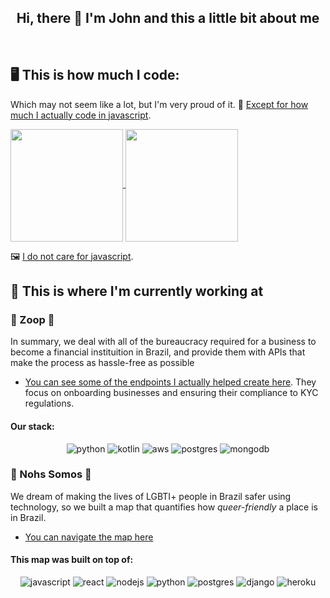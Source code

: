 
<div align="center">
  <h2>Hi, there 🤙 I'm John and this a little bit about me</h2>
</div>
<br/>

## 🖥️ This is how much I code: 

Which may not seem like a lot, but I'm very proud of it. 💙 [Except for how much I actually code in javascript](https://github-readme-stats.vercel.app/api/top-langs/?username=johncurcio&hide=css,html,clojure&layout=compact&theme=synthwave). 

<a href="https://github.com/johncurcio">
  <img height="180em" align="center" src="https://github-readme-stats.vercel.app/api?username=johncurcio&count_private=true&show_icons=true&include_all_commits=true&theme=synthwave" />
</a>
<a href="https://github.com/johncurcio">
  <img height="180em" align="center" src="https://github-readme-stats.vercel.app/api/top-langs/?username=johncurcio&hide=css,html,javascript,clojure&layout=compact&theme=synthwave" />
</a><p></p>

🖼️ [I do not care for javascript](https://raw.githubusercontent.com/johncurcio/images/master/meme.jpg).

  
## 💼 This is where I'm currently working at

### 🧡 Zoop 🧡 

In summary, we deal with all of the bureaucracy required for a business to become a financial instituition in Brazil, and provide them with APIs that make the process as hassle-free as possible 

- [You can see some of the endpoints I actually helped create here](https://docs.zoop.co/v2-banking/reference/post_v2-marketplaces-marketplace-id-banking-accreditation-holders
). They focus on onboarding businesses and ensuring their compliance to KYC regulations. 

#### Our stack:

<div align="center">
 <img alt="python" src="https://img.shields.io/badge/Python-14354C?style=for-the-badge&logo=python&logoColor=white">
 <img alt="kotlin" src="https://img.shields.io/badge/Kotlin-0095D5?style=for-the-badge&logo=python&logoColor=white">
 <img alt="aws" src="https://img.shields.io/badge/Amazon_AWS-232F3E?style=for-the-badge&logo=python&logoColor=white">
 <img alt="postgres" src="https://img.shields.io/badge/PostgreSQL-316192?style=for-the-badge&logo=python&logoColor=white">
 <img alt="mongodb" src="https://img.shields.io/badge/MongoDB-4EA94B?style=for-the-badge&logo=python&logoColor=white">
</div>

### 🌈 Nohs Somos 🌈

We dream of making the lives of LGBTI+ people in Brazil safer using technology, so we built a map that quantifies how *queer-friendly* a place is in Brazil.

- [You can navigate the map here](https://mapalgbti.nohssomos.com.br/)

#### This map was built on top of:

<div align="center">
   <img alt="javascript" src="https://img.shields.io/badge/JavaScript-323330?style=for-the-badge&logo=javascript&logoColor=F7DF1E">
   <img alt="react" src="https://img.shields.io/badge/React-20232A?style=for-the-badge&logo=react&logoColor=61DAFB">
   <img alt="nodejs" src="https://img.shields.io/badge/Node.js-43853D?style=for-the-badge&logo=node.js&logoColor=white">

   <img alt="python" src="https://img.shields.io/badge/Python-14354C?style=for-the-badge&logo=python&logoColor=white">
   <img alt="postgres" src="https://img.shields.io/badge/PostgreSQL-316192?style=for-the-badge&logo=python&logoColor=white">
   <img alt="django" src="https://img.shields.io/badge/Django-092E20?style=for-the-badge&logo=django&logoColor=whitee">
  
   <img alt="heroku" src="https://img.shields.io/badge/Heroku-430098?style=for-the-badge&logo=heroku&logoColor=white">
</div>
